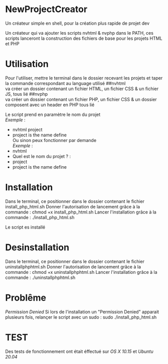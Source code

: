 # NewProjectCreator
Un créateur simple en shell, pour la création plus rapide de projet dev

Un créateur qui va ajouter les scripts nvhtml & nvphp dans le PATH, ces scripts lanceront la construction des fichiers de base pour les projets HTML et PHP

# Utilisation

Pour l'utiliser, mettre le terminal dans le dossier recevant les projets et taper la commande correspondant au language utilisé
##nvhtml  
va créer un dossier contenant un fichier HTML, un fichier CSS & un fichier JS, tous lié
##nvphp  
va créer un dossier contenant un fichier PHP, un fichier CSS & un dossier composent avec un header en PHP tous lié

Le script prend en paramètre le nom du projet  
*Exemple* :  
* nvhtml project
* project  is the name define  
Ou sinon peux fonctionner par demande  
*Exemple* :  
* nvhtml
* Quel est le nom du projet ? :
* project
* project is the name define  

# Installation

Dans le terminal, ce positionner dans le dossier contenant le fichier install_php_html.sh
Donner l'autorisation de lancement grâce à la commande : chmod +x install_php_html.sh
Lancer l'installation grâce à la commande : ./install_php_html.sh

Le script es installé

# Desinstallation 
Dans le terminal, ce positionner dans le dossier contenant le fichier uninstallphphtml.sh
Donner l'autorisation de lancement grâce à la commande : chmod +x uninstallphphtml.sh
Lancer l'installation grâce à la commande : ./uninstallphphtml.sh

# Problême

*Permission Denied*
Si lors de l'installation un "Permission Denied" apparait plusieurs fois, relançer le script avec un sudo : sudo ./install_php_html.sh

# TEST

Des tests de fonctionnement ont était éffectué sur *OS X 10.15* et *Ubuntu 20.04*
